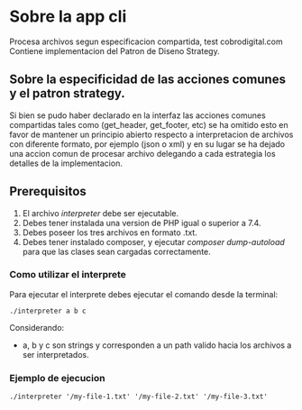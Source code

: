 # Sobre la app cli
Procesa archivos segun especificacion compartida, test cobrodigital.com
Contiene implementacion del Patron de Diseno Strategy. 

## Sobre la especificidad de las acciones comunes y el patron strategy. 
Si bien se pudo haber declarado en la interfaz las acciones comunes compartidas tales como (get_header, get_footer, etc) se ha omitido esto en favor de mantener un principio abierto respecto a interpretacion de archivos con diferente formato, por ejemplo (json o xml) y en su lugar se ha dejado una accion comun de procesar archivo delegando a cada estrategia los detalles de la implementacion. 

## Prerequisitos
1. El archivo *interpreter* debe ser ejecutable.
2. Debes tener instalada una version de PHP igual o superior a 7.4.
3. Debes poseer los tres archivos en formato .txt.
4. Debes tener instalado composer, y ejecutar *composer dump-autoload* para que las clases sean cargadas correctamente.

### Como utilizar el interprete
Para ejecutar el interprete debes ejecutar el comando desde la terminal:

```./interpreter a b c```

Considerando:
- a, b y c son strings y corresponden a un path valido hacia los archivos a ser interpretados.

### Ejemplo de ejecucion 
```./interpreter '/my-file-1.txt' '/my-file-2.txt' '/my-file-3.txt'  ```



